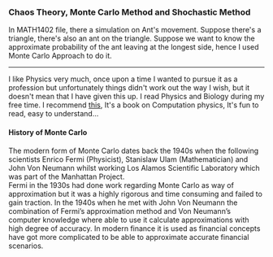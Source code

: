 ### Chaos Theory, Monte Carlo Method and Shochastic Method


In MATH1402 file, there a simulation on Ant's movement. Suppose there's a triangle, there's also an ant on the triangle. Suppose we want to know the approximate probability of the ant leaving at the longest side, hence I used Monte Carlo Approach to do it.
<hr> <!--
<h4>Pro</h4>
1. Flexible <br>
2. Easy to Understood <br>
3. Simple to make <br>

<h4>Con</h4>
1. High computational complexity<br>
2. May need Super-computer to do heavy calculations<br>
3. Accuracy is directly proportional to iterations<br>

<hr> -->

I like Physics very much, once upon a time I wanted to pursue it as a profession but unfortunately things didn't work out the way I wish, but it doesn't mean that I have given this up. I read Physics and Biology during my free time. I recommend <a href="http://www.fizika.unios.hr/rf/wp-content/uploads/sites/67/2011/02/CPwP.pdf">this</a>, It's a book on Computation physics, It's fun to read, easy to understand...

<h4> History of Monte Carlo </h4>
The modern form of Monte Carlo dates back the 1940s when the following scientists Enrico
Fermi (Physicist), Stanislaw Ulam (Mathematician) and John Von Neumann whilst working Los
Alamos Scientific Laboratory which was part of the Manhattan Project.<br>
Fermi in the 1930s had done work regarding Monte Carlo as way of approximation but it was a
highly rigorous and time consuming and failed to gain traction. In the 1940s when he met with
John Von Neumann the combination of Fermi’s approximation method and Von Neumann’s
computer knowledge where able to use it calculate approximations with high degree of accuracy.
In modern finance it is used as financial concepts have got more complicated to be able to
approximate accurate financial scenarios. 

